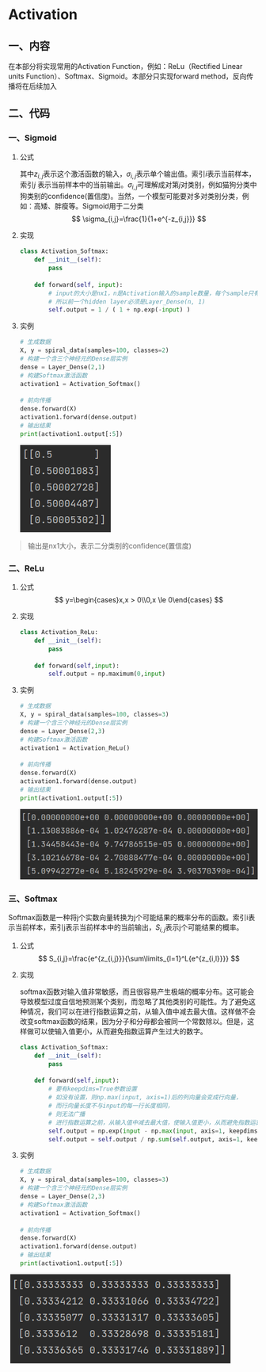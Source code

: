 # Activation

## 一、内容

在本部分将实现常用的Activation Function，例如：ReLu（Rectified Linear units Function）、Softmax、Sigmoid。本部分只实现forward method，反向传播将在后续加入

## 二、代码

### 一、Sigmoid

1. 公式

   其中$z_{i,j}$表示这个激活函数的输入，$\sigma_{i,j}$表示单个输出值。索引$i$表示当前样本，索引$j$ 表示当前样本中的当前输出。$\sigma_{i,j}$可理解成对第$j$对类别，例如猫狗分类中狗类别的confidence(置信度)。当然，一个模型可能要对多对类别分类，例如：高矮、胖瘦等。Sigmoid用于二分类
   $$
   \sigma_{i,j}=\frac{1}{1+e^{-z_{i,j}}}
   $$

2. 实现

   ~~~py
   class Activation_Softmax:
       def __init__(self):
           pass
   
       def forward(self, input):
           # input的大小是nx1，n是Activation输入的sample数量，每个sample只有一个维度。
           # 所以前一个hidden layer必须是Layer_Dense(n, 1)
           self.output = 1 / ( 1 + np.exp(-input) )
   ~~~

   

3. 实例

   ~~~py
   # 生成数据
   X, y = spiral_data(samples=100, classes=2)
   # 构建一个含三个神经元的Dense层实例
   dense = Layer_Dense(2,1)
   # 构建Softmax激活函数
   activation1 = Activation_Softmax()
   
   # 前向传播
   dense.forward(X)
   activation1.forward(dense.output)
   # 输出结果
   print(activation1.output[:5])
   ~~~

   ![image-20230807190723399](https://raw.githubusercontent.com/HX-1234/NoteImage/main/202308071907435.png)

> 输出是nx1大小，表示二分类别的confidence(置信度)

### 二、ReLu

1. 公式
   $$
   y=\begin{cases}x,x > 0\\0,x \le 0\end{cases}
   $$
   
2. 实现

   ~~~python
   class Activation_ReLu:
       def __init__(self):
           pass
   
       def forward(self,input):
           self.output = np.maximum(0,input)
   ~~~

   

3. 实例

   ~~~python
   # 生成数据
   X, y = spiral_data(samples=100, classes=3)
   # 构建一个含三个神经元的Dense层实例
   dense = Layer_Dense(2,3)
   # 构建Softmax激活函数
   activation1 = Activation_ReLu()
   
   # 前向传播
   dense.forward(X)
   activation1.forward(dense.output)
   # 输出结果
   print(activation1.output[:5])
   ~~~

   ![image-20230807193322759](https://raw.githubusercontent.com/HX-1234/NoteImage/main/202308071933795.png)

### 三、Softmax

​		Softmax函数是一种将j个实数向量转换为j个可能结果的概率分布的函数。索引i表示当前样本，索引j表示当前样本中的当前输出，$S_{i,j}$表示j个可能结果的概率。

  1. 公式
     $$
     S_{i,j}=\frac{e^{z_{i,j}}}{\sum\limits_{l=1}^L{e^{z_{i,l}}}}
     $$
     
  2. 实现

     softmax函数对输入值非常敏感，而且很容易产生极端的概率分布。这可能会导致模型过度自信地预测某个类别，而忽略了其他类别的可能性。为了避免这种情况，我们可以在进行指数运算之前，从输入值中减去最大值。这样做不会改变softmax函数的结果，因为分子和分母都会被同一个常数除以。但是，这样做可以使输入值更小，从而避免指数运算产生过大的数字。

     ~~~python
     class Activation_Softmax:
         def __init__(self):
             pass
     
         def forward(self,input):
             # 要有keepdims=True参数设置
             # 如没有设置，则np.max(input, axis=1)后的列向量会变成行向量，
             # 而行向量长度不与input的每一行长度相同，
             # 则无法广播
             # 进行指数运算之前，从输入值中减去最大值，使输入值更小，从而避免指数运算产生过大的数字
             self.output = np.exp(input - np.max(input, axis=1, keepdims=True))
             self.output = self.output / np.sum(self.output, axis=1, keepdims=True)
     ~~~

     

  3. 实例

     ```python
     # 生成数据
     X, y = spiral_data(samples=100, classes=3)
     # 构建一个含三个神经元的Dense层实例
     dense = Layer_Dense(2,3)
     # 构建Softmax激活函数
     activation1 = Activation_Softmax()
     
     # 前向传播
     dense.forward(X)
     activation1.forward(dense.output)
     # 输出结果
     print(activation1.output[:5])
     ```

​	![image-20230807202215791](https://raw.githubusercontent.com/HX-1234/NoteImage/main/202308072022825.png)



